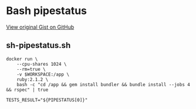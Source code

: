 # Bash pipestatus

[View original Gist on GitHub](https://gist.github.com/Integralist/633482ec3d2e75ac2d05)

## sh-pipestatus.sh

```shell
docker run \
	--cpu-shares 1024 \
	--rm=true \
	-v $WORKSPACE:/app \
	ruby:2.1.2 \
    bash -c "cd /app && gem install bundler && bundle install --jobs 4 && rspec" | true

TESTS_RESULT="${PIPESTATUS[0]}"
```

